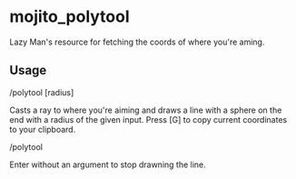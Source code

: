 # mojito_polytool
Lazy Man's resource for fetching the coords of where you're aming.

## Usage

/polytool [radius]

Casts a ray to where you're aiming and draws a line with a sphere on the end with a radius of the given input. Press [G] to copy current coordinates to your clipboard.

/polytool

Enter without an argument to stop drawning the line.
